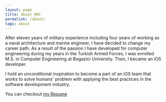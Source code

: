 ```yaml
---
layout: page
title: About OMC
permalink: /about/
tags: about
---
```


After eleven years of military experience including four years of working as a naval architecture and marine engineer, I have decided to change my career path. As a result of the passion I have developed for computer engineering during my years in the Turkish Armed Forces, I was enrolled M.S. in Computer Engineering at Bogazici University. Then, I became an iOS developer.

I hold an unconditional inspiration to become a part of an iOS team that works to solve humans' problem with applying the best practices in the software development industry.

You can checkout [my Resume](https://drive.google.com/file/d/0B2RVQ9nLGk3yQlVRWVFNclJ3MEE/view?usp=sharing)
